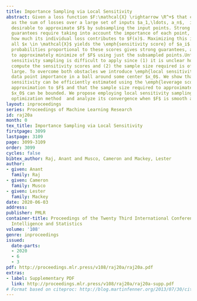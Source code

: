 ```yaml
---
title: Importance Sampling via Local Sensitivity
abstract: Given a loss function $F:\mathcal{X} \rightarrow \R^+$ that can be written
  as the sum of losses over a large set of inputs $a_1,\ldots, a_n$,  it is often
  desirable to approximate $F$ by subsampling the input points. Strong theoretical
  guarantees require taking into account the importance of each point, measured by
  how much its individual loss contributes to $F(x)$. Maximizing this importance over
  all $x \in \mathcal{X}$ yields the \emph{sensitivity score} of $a_i$. Sampling with
  probabilities proportional to these scores gives strong guarantees, allowing one
  to approximately minimize of $F$ using just the subsampled points.Unfortunately,
  sensitivity sampling is difficult to apply since (1) it is unclear how to efficiently
  compute the sensitivity scores and (2) the sample size required is often impractically
  large. To overcome both obstacles we introduce \emph{local sensitivity}, which measures
  data point importance in a ball around some center $x_0$. We show that the local
  sensitivity can be efficiently estimated using the \emph{leverage scores} of a quadratic
  approximation to $F$ and that the sample size required to approximate $F$ around
  $x_0$ can be bounded. We propose employing local sensitivity sampling in an iterative
  optimization method  and analyze its convergence when $F$ is smooth and convex.
layout: inproceedings
series: Proceedings of Machine Learning Research
id: raj20a
month: 0
tex_title: Importance Sampling via Local Sensitivity
firstpage: 3099
lastpage: 3109
page: 3099-3109
order: 3099
cycles: false
bibtex_author: Raj, Anant and Musco, Cameron and Mackey, Lester
author:
- given: Anant
  family: Raj
- given: Cameron
  family: Musco
- given: Lester
  family: Mackey
date: 2020-06-03
address: 
publisher: PMLR
container-title: Proceedings of the Twenty Third International Conference on Artificial
  Intelligence and Statistics
volume: '108'
genre: inproceedings
issued:
  date-parts:
  - 2020
  - 6
  - 3
pdf: http://proceedings.mlr.press/v108/raj20a/raj20a.pdf
extras:
- label: Supplementary PDF
  link: http://proceedings.mlr.press/v108/raj20a/raj20a-supp.pdf
# Format based on citeproc: http://blog.martinfenner.org/2013/07/30/citeproc-yaml-for-bibliographies/
---
```

